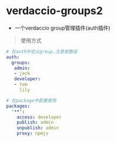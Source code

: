 # verdaccio-groups2

- 一个verdaccio group管理插件(auth插件)

> 使用方式

```yaml
# 在auth中定义group,注意是数组
auth:
  groups:
   admin:
   - jack
   developer:
   - tom
     lily

# 在package中配置使用
packages:
  '**':
    access: developer
    publish: admin
    unpublish: admin
    proxy: npmjs
```
